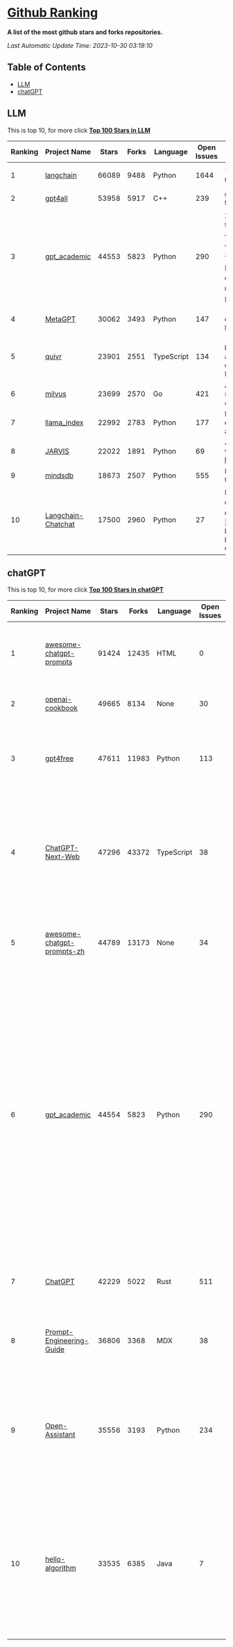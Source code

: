 [Github Ranking](./README.md)
==========

**A list of the most github stars and forks repositories.**

*Last Automatic Update Time: 2023-10-30 03:19:10*

## Table of Contents
 * [LLM](#LLM)
 * [chatGPT](#chatGPT)

## LLM

This is top 10, for more click **[Top 100 Stars in LLM](Top100/LLM.md)**

| Ranking | Project Name | Stars | Forks | Language | Open Issues | Description | Last Commit |
| ------- | ------------ | ----- | ----- | -------- | ----------- | ----------- | ----------- |
| 1 | [langchain](https://github.com/langchain-ai/langchain) | 66089 | 9488 | Python | 1644 | ⚡ Building applications with LLMs through composability ⚡ | 2023-10-30T02:44:55Z |
| 2 | [gpt4all](https://github.com/nomic-ai/gpt4all) | 53958 | 5917 | C++ | 239 | gpt4all: open-source LLM chatbots that you can run anywhere | 2023-10-29T22:54:57Z |
| 3 | [gpt_academic](https://github.com/binary-husky/gpt_academic) | 44553 | 5823 | Python | 290 | 为ChatGPT/GLM提供实用化交互界面，特别优化论文阅读/润色/写作体验，模块化设计，支持自定义快捷按钮&函数插件，支持Python和C++等项目剖析&自译解功能，PDF/LaTex论文翻译&总结功能，支持并行问询多种LLM模型，支持chatglm2等本地模型。兼容文心一言, moss, llama2, rwkv, claude2, 通义千问, 书生, 讯飞星火等。 | 2023-10-30T03:10:12Z |
| 4 | [MetaGPT](https://github.com/geekan/MetaGPT) | 30062 | 3493 | Python | 147 | 🌟 The Multi-Agent Framework: Given one line Requirement, return PRD, Design, Tasks, Repo | 2023-10-29T16:14:46Z |
| 5 | [quivr](https://github.com/StanGirard/quivr) | 23901 | 2551 | TypeScript | 134 | 🧠 Your Second Brain supercharged by Generative AI 🧠 Dump all your files and chat with your personal assistant on your files & more using GPT 3.5/4, Private, Anthropic, VertexAI, LLMs... | 2023-10-27T22:12:03Z |
| 6 | [milvus](https://github.com/milvus-io/milvus) | 23699 | 2570 | Go | 421 | A cloud-native vector database, storage for next generation AI applications | 2023-10-30T03:15:37Z |
| 7 | [llama_index](https://github.com/run-llama/llama_index) | 22992 | 2783 | Python | 177 | LlamaIndex (formerly GPT Index) is a data framework for your LLM applications | 2023-10-30T02:46:42Z |
| 8 | [JARVIS](https://github.com/microsoft/JARVIS) | 22022 | 1891 | Python | 69 | JARVIS, a system to connect LLMs with ML community. Paper: https://arxiv.org/pdf/2303.17580.pdf | 2023-10-24T17:41:40Z |
| 9 | [mindsdb](https://github.com/mindsdb/mindsdb) | 18673 | 2507 | Python | 555 | MindsDB connects AI models to real time data | 2023-10-30T02:12:12Z |
| 10 | [Langchain-Chatchat](https://github.com/chatchat-space/Langchain-Chatchat) | 17500 | 2960 | Python | 27 | Langchain-Chatchat（原Langchain-ChatGLM）基于 Langchain 与 ChatGLM 等语言模型的本地知识库问答 \| Langchain-Chatchat (formerly langchain-ChatGLM), local knowledge based LLM (like ChatGLM) QA app with langchain  | 2023-10-29T06:54:40Z |


## chatGPT

This is top 10, for more click **[Top 100 Stars in chatGPT](Top100/chatGPT.md)**

| Ranking | Project Name | Stars | Forks | Language | Open Issues | Description | Last Commit |
| ------- | ------------ | ----- | ----- | -------- | ----------- | ----------- | ----------- |
| 1 | [awesome-chatgpt-prompts](https://github.com/f/awesome-chatgpt-prompts) | 91424 | 12435 | HTML | 0 | This repo includes ChatGPT prompt curation to use ChatGPT better. | 2023-10-29T21:57:37Z |
| 2 | [openai-cookbook](https://github.com/openai/openai-cookbook) | 49665 | 8134 | None | 30 | Examples and guides for using the OpenAI API | 2023-10-29T06:11:52Z |
| 3 | [gpt4free](https://github.com/xtekky/gpt4free) | 47611 | 11983 | Python | 113 | The official gpt4free repository \| various collection of powerful language models | 2023-10-29T19:37:00Z |
| 4 | [ChatGPT-Next-Web](https://github.com/Yidadaa/ChatGPT-Next-Web) | 47296 | 43372 | TypeScript | 38 | A well-designed cross-platform ChatGPT UI (Web / PWA / Linux / Win / MacOS). 一键拥有你自己的跨平台 ChatGPT 应用。 | 2023-10-29T18:07:47Z |
| 5 | [awesome-chatgpt-prompts-zh](https://github.com/PlexPt/awesome-chatgpt-prompts-zh) | 44789 | 13173 | None | 34 | ChatGPT 中文调教指南。各种场景使用指南。学习怎么让它听你的话。 | 2023-10-11T02:57:34Z |
| 6 | [gpt_academic](https://github.com/binary-husky/gpt_academic) | 44554 | 5823 | Python | 290 | 为ChatGPT/GLM提供实用化交互界面，特别优化论文阅读/润色/写作体验，模块化设计，支持自定义快捷按钮&函数插件，支持Python和C++等项目剖析&自译解功能，PDF/LaTex论文翻译&总结功能，支持并行问询多种LLM模型，支持chatglm2等本地模型。兼容文心一言, moss, llama2, rwkv, claude2, 通义千问, 书生, 讯飞星火等。 | 2023-10-30T03:10:12Z |
| 7 | [ChatGPT](https://github.com/lencx/ChatGPT) | 42229 | 5022 | Rust | 511 | 🔮 ChatGPT Desktop Application (Mac, Windows and Linux) | 2023-10-27T07:06:07Z |
| 8 | [Prompt-Engineering-Guide](https://github.com/dair-ai/Prompt-Engineering-Guide) | 36806 | 3368 | MDX | 38 | 🐙 Guides, papers, lecture, notebooks and resources for prompt engineering | 2023-10-27T13:13:31Z |
| 9 | [Open-Assistant](https://github.com/LAION-AI/Open-Assistant) | 35556 | 3193 | Python | 234 | OpenAssistant is a chat-based assistant that understands tasks, can interact with third-party systems, and retrieve information dynamically to do so. | 2023-10-25T16:51:19Z |
| 10 | [hello-algorithm](https://github.com/geekxh/hello-algorithm) | 33535 | 6385 | Java | 7 | 🌍 针对小白的算法训练 \| 包括四部分：①.大厂面经 ②.力扣图解  ③.千本开源电子书 ④.百张技术思维导图（项目花了上百小时，希望可以点 star 支持，🌹感谢~）推荐免费ChatGPT使用网站 | 2023-06-13T04:13:17Z |

